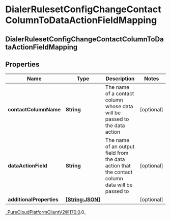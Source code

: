 # DialerRulesetConfigChangeContactColumnToDataActionFieldMapping

## DialerRulesetConfigChangeContactColumnToDataActionFieldMapping

## Properties

|Name | Type | Description | Notes|
|------------ | ------------- | ------------- | -------------|
| **contactColumnName** | **String** | The name of a contact column whose data will be passed to the data action | [optional] |
| **dataActionField** | **String** | The name of an output field from the data action that the contact column data will be passed to | [optional] |
| **additionalProperties** | [**[String:JSON]**](JSON) |  | [optional] |



_PureCloudPlatformClientV2@170.0.0_
